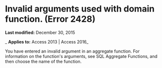
# Invalid arguments used with domain function. (Error 2428)

 **Last modified:** December 30, 2015

 _ **Applies to:** Access 2013 | Access 2016_

You have entered an invalid argument in an aggregate function. For information on the function's arguments, see SQL Aggregate Functions, and then choose the name of the function.


